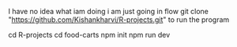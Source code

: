 I have no idea what iam doing i am just going in flow
git clone "https://github.com/Kishankharvi/R-projects.git"
to run the program

cd R-projects
cd food-carts
npm init
npm run dev
